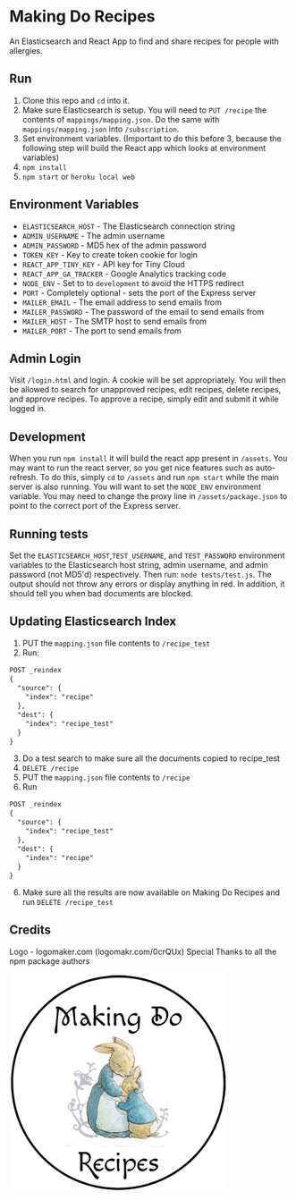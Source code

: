 # Making Do Recipes

An Elasticsearch and React App to find and share recipes for people with allergies.

## Run
1. Clone this repo and `cd` into it.
2. Make sure Elasticsearch is setup. You will need to `PUT /recipe` the contents of `mappings/mapping.json`. Do the same with `mappings/mapping.json` into `/subscription`.
3. Set environment variables. (Important to do this before 3, because the following step will build the React app which looks at environment variables)
4. `npm install`
5. `npm start` or `heroku local web`

## Environment Variables
* `ELASTICSEARCH_HOST` - The Elasticsearch connection string
* `ADMIN_USERNAME` - The admin username
* `ADMIN_PASSWORD` - MD5 hex of the admin password
* `TOKEN_KEY` - Key to create token cookie for login
* `REACT_APP_TINY_KEY` - API key for Tiny Cloud
* `REACT_APP_GA_TRACKER` - Google Analytics tracking code
* `NODE_ENV` - Set to to `development` to avoid the HTTPS redirect
* `PORT` - Completely optional - sets the port of the Express server
* `MAILER_EMAIL` - The email address to send emails from
* `MAILER_PASSWORD` - The password of the email to send emails from
* `MAILER_HOST` - The SMTP host to send emails from
* `MAILER_PORT` - The port to send emails from

## Admin Login
Visit `/login.html` and login. A cookie will be set appropriately. You will then be allowed to search for unapproved recipes, edit recipes, delete recipes, and approve recipes. To approve a recipe, simply edit and submit it while logged in.

## Development
When you run `npm install` it will build the react app present in `/assets`. You may want to run the react server, so you get nice features such as auto-refresh. To do this, simply `cd` to `/assets` and run `npm start` while the main server is also running. You will want to set the `NODE_ENV` environment variable. You may need to change the proxy line in `/assets/package.json` to point to the correct port of the Express server.

## Running tests
Set the `ELASTICSEARCH_HOST`,`TEST_USERNAME`, and `TEST_PASSWORD` environment variables to the Elasticsearch host string, admin username, and admin password (not MD5'd) respectively.
Then run: `node tests/test.js`.
The output should not throw any errors or display anything in red. In addition, it should tell you when bad documents are blocked.

## Updating Elasticsearch Index
1. PUT the `mapping.json` file contents to `/recipe_test`
2. Run:
```
POST _reindex
{
  "source": {
    "index": "recipe"
  },
  "dest": {
    "index": "recipe_test"
  }
}
```
3. Do a test search to make sure all the documents copied to recipe_test
4. `DELETE /recipe`
5. PUT the `mapping.json` file contents to `/recipe`
6. Run
```
POST _reindex
{
  "source": {
    "index": "recipe_test"
  },
  "dest": {
    "index": "recipe"
  }
}
```
6. Make sure all the results are now available on Making Do Recipes and run `DELETE /recipe_test`

## Credits
Logo - logomaker.com (logomakr.com/0crQUx)
Special Thanks to all the npm package authors

![Making Do Recipes Logo](https://github.com/jamesgrams/makingdorecipes/blob/master/assets/public/logo.png?raw=true)